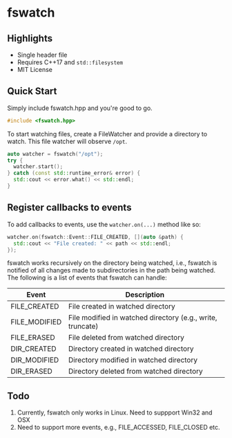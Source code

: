 # fswatch

## Highlights

* Single header file
* Requires C++17 and `std::filesystem`
* MIT License

## Quick Start

Simply include fswatch.hpp and you're good to go. 

```cpp
#include <fswatch.hpp>
```
To start watching files, create a FileWatcher and provide a directory to watch. This file watcher will observe `/opt`. 

```cpp
auto watcher = fswatch("/opt");
try {
  watcher.start();
} catch (const std::runtime_error& error) {
  std::cout << error.what() << std::endl;
}
```

## Register callbacks to events

To add callbacks to events, use the `watcher.on(...)` method like so:

```cpp
watcher.on(fswatch::Event::FILE_CREATED, [](auto &path) {
  std::cout << "File created: " << path << std::endl;
});
```

fswatch works recursively on the directory being watched, i.e., fswatch is notified of all changes made to subdirectories in the path being watched. The following is a list of events that fswatch can handle:

| Event              | Description                                                |
|--------------------|------------------------------------------------------------|
| FILE_CREATED       | File created in watched directory                          |
| FILE_MODIFIED      | File modified in watched directory (e.g., write, truncate) |
| FILE_ERASED        | File deleted from watched directory                        |
| DIR_CREATED        | Directory created in watched directory                     |
| DIR_MODIFIED       | Directory modified in watched directory                    |
| DIR_ERASED         | Directory deleted from watched directory                   |

## Todo

1. Currently, fswatch only works in Linux. Need to suppport Win32 and OSX
2. Need to support more events, e.g., FILE_ACCESSED, FILE_CLOSED etc.
